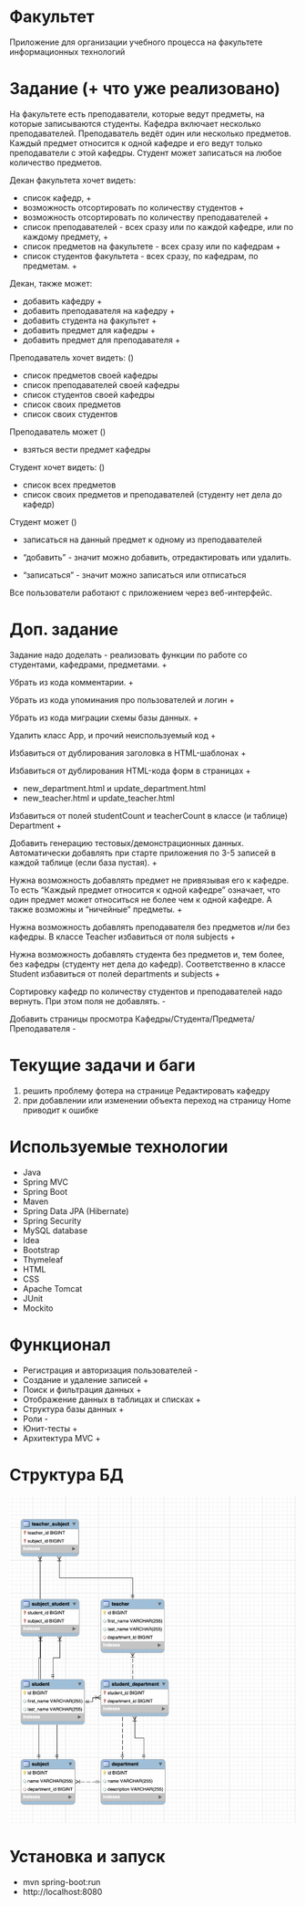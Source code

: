 # Факультет
Приложение для организации учебного процесса на факультете информационных технологий

# Задание (+ что уже реализовано)
На факультете есть преподаватели, которые ведут предметы, на которые записываются студенты. Кафедра включает несколько преподавателей. Преподаватель ведёт один или несколько предметов. Каждый предмет относится к одной кафедре и его ведут только преподаватели с этой кафедры. Студент может записаться на любое количество предметов.

Декан факультета хочет видеть:
* список кафедр,  +
* возможность отсортировать по количеству студентов  +
* возможность отсортировать по количеству преподавателей +
* список преподавателей - всех сразу или по каждой кафедре, или по каждому предмету, +
* список предметов на факультете - всех сразу или по кафедрам +
* список студентов факультета - всех сразу, по кафедрам, по предметам. +

Декан, также может:
* добавить кафедру +
* добавить преподавателя на кафедру +
* добавить студента на факультет +
* добавить предмет для кафедры +
* добавить предмет для преподавателя +

Преподаватель хочет видеть: ()
* список предметов своей кафедры
* список преподавателей своей кафедры
* список студентов своей кафедры
* список своих предметов
* список своих студентов

Преподаватель может ()
* взяться вести предмет кафедры

Студент хочет видеть: ()
* список всех предметов
* список своих предметов и преподавателей
(студенту нет дела до кафедр)

Студент может ()
* записаться на данный предмет к одному из преподавателей

* “добавить” - значит можно добавить, отредактировать или удалить.
* “записаться” - значит можно записаться или отписаться

Все пользователи работают с приложением через веб-интерфейс.

# Доп. задание 
Задание надо доделать - реализовать функции по работе со студентами, кафедрами, предметами. +

Убрать из кода комментарии. +

Убрать из кода упоминания про пользователей и логин + 

Убрать из кода миграции схемы базы данных. +

Удалить класс App, и прочий неиспользуемый код +

Избавиться от дублирования заголовка в HTML-шаблонах +

Избавиться от дублирования HTML-кода форм в страницах  +
* new_department.html и update_department.html
* new_teacher.html и update_teacher.html

Избавиться от полей studentCount и teacherCount в классе (и таблице) Department +

Добавить генерацию тестовых/демонстрационных данных.
Автоматически добавлять при старте приложения по 3-5 записей в каждой таблице (если база пустая). +

Нужна возможность добавлять предмет не привязывая его к кафедре. То есть “Каждый предмет относится к одной кафедре” означает, что один предмет может относиться не более чем к одной кафедре. А также возможны и “ничейные” предметы. +

Нужна возможность добавлять преподавателя без предметов и/ли без кафедры.
В классе Teacher избавиться от поля subjects  +

Нужна возможность добавлять студента без предметов и, тем более, без кафедры (студенту нет дела до кафедр). Соответственно в классе Student избавиться от полей departments и subjects +

Сортировку кафедр по количеству студентов и преподавателей надо вернуть. При этом поля не добавлять. -

Добавить страницы просмотра Кафедры/Студента/Предмета/Преподавателя -

# Текущие задачи и баги

1) решить проблему фотера на странице Редактировать кафедру
2) при добавлении или изменении объекта переход на страницу Home приводит к ошибке



# Используемые технологии

* Java
* Spring MVC
* Spring Boot
* Maven
* Spring Data JPA (Hibernate)
* Spring Security
* MySQL database
* Idea
* Bootstrap
* Thymeleaf
* HTML
* CSS
* Apache Tomcat
* JUnit
* Mockito

# Функционал

* Регистрация и авторизация пользователей -
* Создание и удаление записей +
* Поиск и фильтрация данных +
* Отображение данных в таблицах и списках +
* Структура базы данных +
* Роли -
* Юнит-тесты +
* Архитектура MVC + 

# Структура БД
![Image alt](https://github.com/ArtsiomChekh/faculty-app/blob/b9102fc02c85e27e123ceb751eef375075b9b655/src/main/resources/static/img/MyDB.png)

# Установка и запуск
* mvn spring-boot:run
* http://localhost:8080
